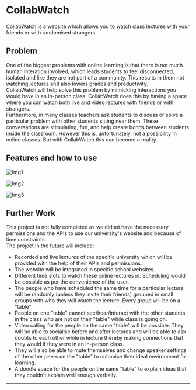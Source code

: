 # CollabWatch
[CollabWatch](https://collabwatch.herokuapp.com/) is a website which allows you to watch class lectures with your friends or with randomised strangers.

## Problem 
One of the biggest problems with online learning is that there is not much human interation involved, which leads students to feel disconnected, isolated and like they are not part of a community. This results in them not watching lectures and also lowers grades and productivity. <br />
CollabWatch will help solve this problem by mimicking interactions you would have in an in-person class. CollabWatch does this by having a space where you can watch both live and video lectures with friends or with strangers. <br />
Furthermore, in many classes teachers ask students to discuss or solve a particular problem with other students sitting near them. These conversations are stimulating, fun, and help create bonds between students inside the classroom. However this is, unfortunately, not a possibility in online classes. But with CollabWatch this can become a reality.

## Features and how to use
![Img1](https://raw.githubusercontent.com/withteja/unnamed/master/img/1image.jpeg?token=AHGK2ARALNHPCISNELX4T4K7G2IE4)

![Img2](https://raw.githubusercontent.com/withteja/unnamed/master/img/2image.jpeg?token=AHGK2AVHSYOKBJN62PWWOP27G2IFG)

![Img3](https://raw.githubusercontent.com/withteja/unnamed/master/img/3image.jpeg?token=AHGK2ARLWWLRDWPTUX5YK2C7G2IFO)

## Further Work
This project is not fully completed as we didnot have the necessary permissions and the APIs to use our university's website and because of time constraints. <br />
The project in the future will include:<br />
- Recorded and live lectures of the specific university which will be provided with the help of their APIs and permissions.
- The website will be integrated in specific school websites. 
- Different time slots to watch these online lectures in. Scheduling would be possible as per the convenience of the user.
- The people who have scheduled the same time for a particular lecture will be randomly (unless they invite their friends) grouped in small groups with who they will watch the lecture. Every group will be on a "table"
- People on one "table" cannot see/hear/interact with the other students in the class who are not on their "table" while class is going on.
- Video calling for the people on the same "table" will be possible. They will be able to socialise before and after lectures and will be able to ask doubts to each other while in lecture thereby making connections that they would if they were in an in-person class.
- They will also be able to mute themselves and change speaker settings of the other peers on the "table" to cutomise their ideal environment for learning.
- A doodle space for the people on the same "table" to explain ideas that they couldn't explain well enough verbally.

---
